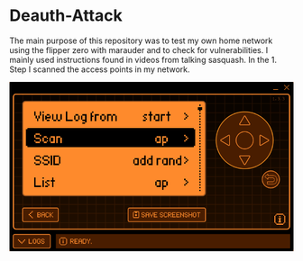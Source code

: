 # Deauth-Attack
The main purpose of this repository was to test my own home network using the flipper zero with marauder and to check for vulnerabilities. I mainly used instructions found in videos from talking sasquash.
In the 1. Step I scanned the access points in my network.

![Image Alt text](/Scan.PNG)
